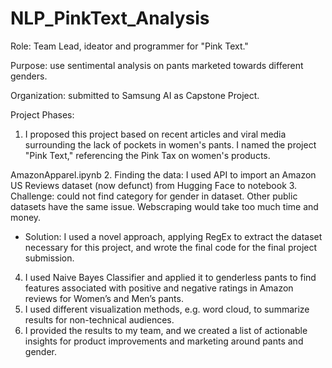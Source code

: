 # NLP_PinkText_Analysis
Role: Team Lead, ideator and programmer for "Pink Text." 

Purpose: use sentimental analysis on pants marketed towards different genders. 

Organization: submitted to Samsung AI as Capstone Project.

Project Phases:

1. I proposed this project based on recent articles and viral media surrounding the lack of pockets in women's pants. I named the project "Pink Text," referencing the Pink Tax on women's products. 

AmazonApparel.ipynb
2. Finding the data: I used API to import an Amazon US Reviews dataset (now defunct) from Hugging Face to notebook
3. Challenge: could not find category for gender in dataset. Other public datasets have the same issue. Webscraping would take too much time and money.
- Solution: I used a novel approach, applying RegEx to extract the dataset necessary for this project, and wrote the final code for the final project submission.

4. I used Naive Bayes Classifier and applied it to genderless pants to find features associated with positive and negative ratings in Amazon reviews for Women’s and Men’s pants.
5. I used different visualization methods, e.g. word cloud, to summarize results for non-technical audiences.
6. I provided the results to my team, and we created a list of actionable insights for product improvements and marketing around pants and gender.
